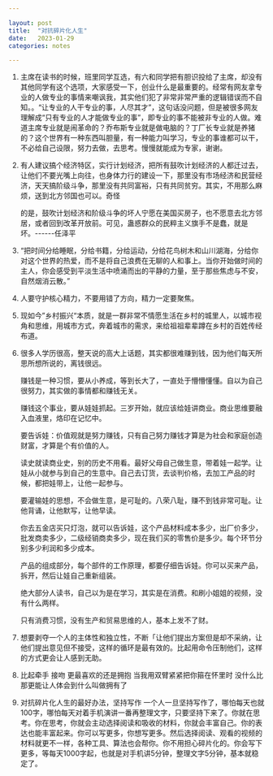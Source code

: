 ```yaml
---

layout: post
title:  "对抗碎片化人生"
date:   2023-01-29
categories: notes

---
```


1. 主席在读书的时候，班里同学互选，有六和同学把有胆识投给了主席，却没有其他同学有这个选项，大家感受一下，创业什么是最重要的。经常有网友拿专业的人做专业的事情来嘲讽我，其实他们犯了非常非常严重的逻辑错误而不自知。。“让专业的人干专业的事，人尽其才”，这句话没问题，但是被很多网友理解成“只有专业的人才能做专业的事”，即专业的事不能被非专业的人做。难道主席专业就是闹革命的？乔布斯专业就是做电脑的？丁厂长专业就是养猪的？这个世界有一种东西叫胆量，有一种能力叫学习，专业的事谁都可以干，不必给自己设限，努力去做，去思考。慢慢就能成为专家，谢谢。

2. 有人建议搞个经济特区，实行计划经济，把所有鼓吹计划经济的人都迁过去，让他们不要光嘴上向往，也身体力行的建设一下，那里没有市场经济和民营经济，天天搞阶级斗争，那里没有共同富裕，只有共同贫穷。其实，不用那么麻烦，送到北方邻国也可以。奇怪

   的是，鼓吹计划经济和阶级斗争的坏人宁愿在美国买房子，也不愿意去北方邻居，或者回到改革开放前。可见，蛊惑群众的民粹主义旗手不是蠢，就是坏。------任泽平

3. “把时间分给睡眠，分给书籍，分给运动，分给花鸟树木和山川湖海，分给你对这个世界的热爱，而不是将自己浪费在无聊的人和事上。当你开始做时间的主人，你会感受到平淡生活中喷涌而出的平静的力量，至于那些焦虑与不安，自然烟消云散。” 

4. 人要守护核心精力，不要用错了方向，精力一定要聚焦。

5. 现如今”乡村振兴“本质，就是一群非常不情愿生活在乡村的城里人，以城市视角和思维，用城市方式，奔着城市的需求，来给祖祖辈辈蹲在乡村的百姓传经布道。 

6. 很多人学历很高，整天说的高大上话题，其实都很难赚到钱，因为他们每天所思所想所说的，离钱很远。

   赚钱是一种习惯，要从小养成，等到长大了，一直处于懵懵懂懂。自以为自己很努力，其实做的事情都和赚钱无关。

   赚钱这个事业，要从娃娃抓起。三岁开始，就应该给娃讲商业。商业思维要融入血液里，烙印在记忆中。

   要告诉娃：价值观就是努力赚钱，只有自己努力赚钱才算是为社会和家庭创造财富，才算是个有价值的人。

   读史就读商业史，别的历史不用看。最好父母自己做生意，带着娃一起学。让娃从小就参与到自己的生意中。自己去订货，去谈判价格，去加工产品的时候，都把娃带上，让他一起参与。

   要灌输娃的思想，不会做生意，是可耻的。八荣八耻，赚不到钱非常可耻。让他背诵，让他默写，让他早读。

   你去五金店买只灯泡，就可以告诉娃，这个产品材料成本多少，出厂价多少，批发商卖多少，二级经销商卖多少，现在我们买的零售价是多少。每个环节分别多少利润和多少成本。

   产品的组成部分，每个部件的工作原理，都要仔细告诉娃。你可以买来产品，拆开，然后让娃自己重新组装。

   绝大部分人读书，自己以为是在学习，其实是在消费。和刷小姐姐的视频，没有什么两样。

   只有消费习惯，没有生产和贸易思维的人，基本上发不了财。

7. 想要剥夺一个人的主体性和独立性，不断「让他们提出方案但是却不采纳，让他们提出意见但不接受，这样的循环是最有效的。比起用命令压制他们，这样的方式更会让人感到无助。

8. 比起牵手 接吻
   更最喜欢的还是拥抱 
   当我用双臂紧紧把你箍在怀里时
   没什么比那更能让人体会到什么叫做拥有了  

9. 对抗碎片化人生的最好办法，坚持写作
   一个人一旦坚持写作了，哪怕每天也就100字，哪怕每天对着手机演讲一番再整理文字，只要坚持下来了。你就在思考。你在思考，你就会主动选择阅读和吸收的材料，你就会丰富自己。你的表达也能丰富起来。你可以写更多，你想写更多。然后选择阅读、观看的视频的材料就更不一样，各种工具、算法也会帮你。你不用担心碎片化的。你会写下更多，等每天1000字起，也就是对手机讲5分钟，整理文字5分钟，基本就稳定了。



